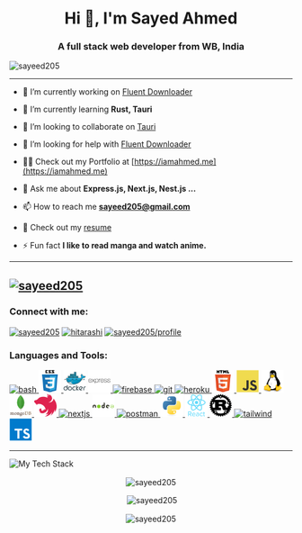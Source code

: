 <h1 align="center">Hi 👋, I'm Sayed Ahmed</h1>
<h3 align="center">A full stack web developer from WB, India</h3>

<p align="left"> <img src="https://komarev.com/ghpvc/?username=sayeed205&label=Profile%20views&color=81c8be&style=for-the-badge" alt="sayeed205" /> </p>

---

-   🔭 I’m currently working on [Fluent Downloader](https://github.com/sayeed205/fluent-downloader)

-   🌱 I’m currently learning **Rust, Tauri**

-   👯 I’m looking to collaborate on [Tauri](https://tauri.app/)

-   🤝 I’m looking for help with [Fluent Downloader](https://github.com/sayeed205/fluent-downloader)

-   👨‍💻 Check out my Portfolio at [https://iamahmed.me](https://iamahmed.me)

-   💬 Ask me about **Express.js, Next.js, Nest.js ...**

-   📫 How to reach me <a href="mailto:sayeed205@gmail.com">**sayeed205@gmail.com**</a>

-   📄 Check out my [resume](https://iamahmed.me/resume.pdf)

-   ⚡ Fun fact **I like to read manga and watch anime.**

---

## <p align="left"> <a href="https://github.com/ryo-ma/github-profile-trophy"><img src="https://github-profile-trophy.vercel.app/?username=sayeed205&column=3" alt="sayeed205" /></a> </p>

<h3 align="left">Connect with me:</h3>
<p align="left">
<a href="https://linkedin.com/in/sayeed205" target="blank"><img align="center" src="https://raw.githubusercontent.com/rahuldkjain/github-profile-readme-generator/master/src/images/icons/Social/linked-in-alt.svg" alt="sayeed205" height="30" width="40" /></a>
<a href="https://www.leetcode.com/hitarashi" target="blank"><img align="center" src="https://raw.githubusercontent.com/rahuldkjain/github-profile-readme-generator/master/src/images/icons/Social/leet-code.svg" alt="hitarashi" height="30" width="40" /></a>
<a href="https://auth.geeksforgeeks.org/user/sayeed205/profile" target="blank"><img align="center" src="https://raw.githubusercontent.com/rahuldkjain/github-profile-readme-generator/master/src/images/icons/Social/geeks-for-geeks.svg" alt="sayeed205/profile" height="30" width="40" /></a>
</p>

<h3 align="left">Languages and Tools:</h3>
<p align="left"> <a href="https://www.gnu.org/software/bash/" target="_blank" rel="noreferrer"> <img src="https://www.vectorlogo.zone/logos/gnu_bash/gnu_bash-icon.svg" alt="bash" width="40" height="40"/> </a> <a href="https://www.w3schools.com/css/" target="_blank" rel="noreferrer"> <img src="https://raw.githubusercontent.com/devicons/devicon/master/icons/css3/css3-original-wordmark.svg" alt="css3" width="40" height="40"/> </a> <a href="https://www.docker.com/" target="_blank" rel="noreferrer"> <img src="https://raw.githubusercontent.com/devicons/devicon/master/icons/docker/docker-original-wordmark.svg" alt="docker" width="40" height="40"/> </a> <a href="https://expressjs.com" target="_blank" rel="noreferrer"> <img src="https://raw.githubusercontent.com/devicons/devicon/master/icons/express/express-original-wordmark.svg" alt="express" width="40" height="40"/> </a> <a href="https://firebase.google.com/" target="_blank" rel="noreferrer"> <img src="https://www.vectorlogo.zone/logos/firebase/firebase-icon.svg" alt="firebase" width="40" height="40"/> </a> <a href="https://git-scm.com/" target="_blank" rel="noreferrer"> <img src="https://www.vectorlogo.zone/logos/git-scm/git-scm-icon.svg" alt="git" width="40" height="40"/> </a> <a href="https://heroku.com" target="_blank" rel="noreferrer"> <img src="https://www.vectorlogo.zone/logos/heroku/heroku-icon.svg" alt="heroku" width="40" height="40"/> </a> <a href="https://www.w3.org/html/" target="_blank" rel="noreferrer"> <img src="https://raw.githubusercontent.com/devicons/devicon/master/icons/html5/html5-original-wordmark.svg" alt="html5" width="40" height="40"/> </a> <a href="https://developer.mozilla.org/en-US/docs/Web/JavaScript" target="_blank" rel="noreferrer"> <img src="https://raw.githubusercontent.com/devicons/devicon/master/icons/javascript/javascript-original.svg" alt="javascript" width="40" height="40"/> </a> <a href="https://www.linux.org/" target="_blank" rel="noreferrer"> <img src="https://raw.githubusercontent.com/devicons/devicon/master/icons/linux/linux-original.svg" alt="linux" width="40" height="40"/> </a> <a href="https://www.mongodb.com/" target="_blank" rel="noreferrer"> <img src="https://raw.githubusercontent.com/devicons/devicon/master/icons/mongodb/mongodb-original-wordmark.svg" alt="mongodb" width="40" height="40"/> </a> <a href="https://nestjs.com/" target="_blank" rel="noreferrer"> <img src="https://raw.githubusercontent.com/devicons/devicon/master/icons/nestjs/nestjs-plain.svg" alt="nestjs" width="40" height="40"/> </a> <a href="https://nextjs.org/" target="_blank" rel="noreferrer"> <img src="https://cdn.worldvectorlogo.com/logos/nextjs-2.svg" alt="nextjs" width="40" height="40"/> </a> <a href="https://nodejs.org" target="_blank" rel="noreferrer"> <img src="https://raw.githubusercontent.com/devicons/devicon/master/icons/nodejs/nodejs-original-wordmark.svg" alt="nodejs" width="40" height="40"/> </a> <a href="https://postman.com" target="_blank" rel="noreferrer"> <img src="https://www.vectorlogo.zone/logos/getpostman/getpostman-icon.svg" alt="postman" width="40" height="40"/> </a> <a href="https://www.python.org" target="_blank" rel="noreferrer"> <img src="https://raw.githubusercontent.com/devicons/devicon/master/icons/python/python-original.svg" alt="python" width="40" height="40"/> </a> <a href="https://reactjs.org/" target="_blank" rel="noreferrer"> <img src="https://raw.githubusercontent.com/devicons/devicon/master/icons/react/react-original-wordmark.svg" alt="react" width="40" height="40"/> </a> <a href="https://www.rust-lang.org" target="_blank" rel="noreferrer"> <img src="https://raw.githubusercontent.com/devicons/devicon/master/icons/rust/rust-plain.svg" alt="rust" width="40" height="40"/> </a> <a href="https://tailwindcss.com/" target="_blank" rel="noreferrer"> <img src="https://www.vectorlogo.zone/logos/tailwindcss/tailwindcss-icon.svg" alt="tailwind" width="40" height="40"/> </a> <a href="https://www.typescriptlang.org/" target="_blank" rel="noreferrer"> <img src="https://raw.githubusercontent.com/devicons/devicon/master/icons/typescript/typescript-original.svg" alt="typescript" width="40" height="40"/> </a> </p>

---

<img src="https://github-readme-tech-stack.vercel.app/api/cards?align=center&titleAlign=center&showBorder=false&lineCount=1&theme=catppuccin_frappe&hideBg=true&hideTitle=true&bg=%23303446&badge=%23292c3c&border=%23737994&titleColor=%2381c8be" alt="My Tech Stack" />

<p align="center"><img align="center" src="https://github-readme-stats.vercel.app/api/top-langs?username=sayeed205&show_icons=true&locale=en&layout=compact&bg_color=303446&text_color=c6d0f5&icon_color=ca9ee6&title_color=81c8be&border_radius=25" alt="sayeed205" /></p>

<p align="center">&nbsp;<img align="center" src="https://github-readme-stats.vercel.app/api?username=sayeed205&show_icons=true&locale=en&bg_color=303446&text_color=c6d0f5&icon_color=ca9ee6&title_color=81c8be&border_radius=25" alt="sayeed205" /></p>

<p align="center">
<img align="center" src="https://streak-stats.demolab.com?user=sayeed205&theme=catppuccin-frappe&border_radius=25" alt="sayeed205" />
</p>
